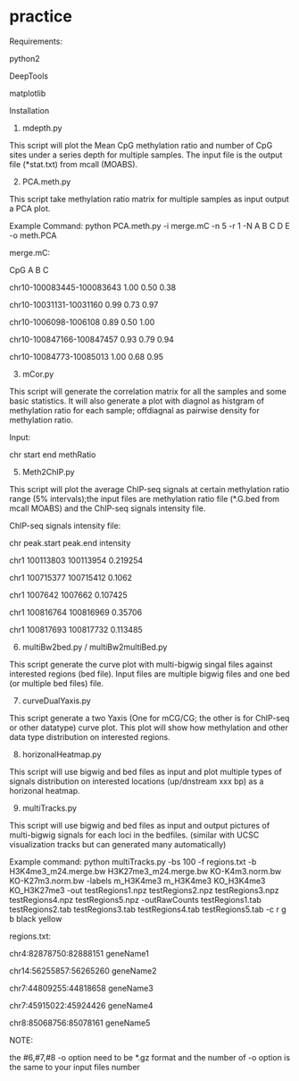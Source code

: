 # practice

Requirements:

python2

DeepTools

matplotlib



Installation

1. mdepth.py

This script will plot the Mean CpG methylation ratio and number of CpG sites under a series depth for multiple samples. The input file is the output file (*stat.txt) from mcall (MOABS).

2. PCA.meth.py

This script take methylation ratio matrix for multiple samples as input output a PCA plot.

Example Command:
python PCA.meth.py -i merge.mC -n 5 -r 1 -N A B C D E -o meth.PCA

merge.mC:

CpG A B C

chr10-100083445-100083643	1.00	0.50	0.38

chr10-10031131-10031160	0.99	0.73	0.97

chr10-1006098-1006108	0.89	0.50	1.00

chr10-100847166-100847457	0.93	0.79	0.94

chr10-10084773-10085013	1.00	0.68	0.95

3. mCor.py

This script will generate the correlation matrix for all the samples and some basic statistics. It will also generate a plot with diagnol as histgram of methylation ratio for each sample; offdiagnal as pairwise density for methylation ratio.

Input:

chr start end methRatio


5. Meth2ChIP.py

This script will plot the average ChIP-seq signals at certain methylation ratio range (5% intervals);the input files are methylation ratio file (*.G.bed from mcall MOABS) and the ChIP-seq signals intensity file.

ChIP-seq signals intensity file:

chr peak.start  peak.end  intensity

chr1    100113803       100113954       0.219254

chr1    100715377       100715412       0.1062

chr1    1007642 1007662 0.107425

chr1    100816764       100816969       0.35706

chr1    100817693       100817732       0.113485


6. multiBw2bed.py / multiBw2multiBed.py

This script generate the curve plot with multi-bigwig singal files against interested regions (bed file). Input files are multiple bigwig files and one bed (or multiple bed files) file.

7. curveDualYaxis.py

This script generate a two Yaxis (One for mCG/CG; the other is for ChIP-seq or other datatype) curve plot. This plot will show how methylation and other data type distribution on interested regions.

8. horizonalHeatmap.py

This script will use bigwig and bed files as input and plot multiple types of signals distribution on interested locations (up/dnstream xxx bp) as a horizonal heatmap.


9. multiTracks.py

This script will use bigwig and bed files as input and output pictures of multi-bigwig signals for each loci in the bedfiles. (similar with UCSC visualization tracks but can generated many automatically) 

Example command:
python  multiTracks.py -bs 100 -f regions.txt -b H3K4me3_m24.merge.bw H3K27me3_m24.merge.bw KO-K4m3.norm.bw KO-K27m3.norm.bw  -labels m_H3K4me3 m_H3K4me3 KO_H3K4me3 KO_H3K27me3 -out testRegions1.npz testRegions2.npz testRegions3.npz testRegions4.npz testRegions5.npz -outRawCounts testRegions1.tab testRegions2.tab testRegions3.tab testRegions4.tab testRegions5.tab -c r g b black yellow

regions.txt:

chr4:82878750:82888151	geneName1

chr14:56255857:56265260	geneName2

chr7:44809255:44818658	geneName3

chr7:45915022:45924426	geneName4

chr8:85068756:85078161	geneName5


NOTE:

the #6,#7,#8 -o option need to be *.gz format and the number of -o option is the same to your input files number
